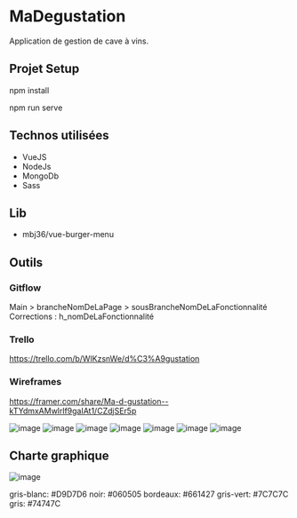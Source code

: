 # MaDegustation
Application de gestion de cave à vins.

## Projet Setup

npm install

npm run serve

## Technos utilisées
- VueJS
- NodeJs
- MongoDb
- Sass

## Lib
- mbj36/vue-burger-menu

## Outils
### Gitflow
Main > brancheNomDeLaPage > sousBrancheNomDeLaFonctionnalité
Corrections : h_nomDeLaFonctionnalité

### Trello
https://trello.com/b/WlKzsnWe/d%C3%A9gustation

### Wireframes
https://framer.com/share/Ma-d-gustation--kTYdmxAMwlrlf9gaIAt1/CZdjSEr5p

![image](https://user-images.githubusercontent.com/67960002/114877528-a5dede80-9dff-11eb-8373-be356b3f6e0d.png)
![image](https://user-images.githubusercontent.com/67960002/114877778-e63e5c80-9dff-11eb-8cbe-9e14a84269a2.png)
![image](https://user-images.githubusercontent.com/67960002/114877838-f81fff80-9dff-11eb-8073-8b323e608b54.png)
![image](https://user-images.githubusercontent.com/67960002/114877899-066e1b80-9e00-11eb-82d6-2eed4a640992.png)
![image](https://user-images.githubusercontent.com/67960002/114877982-1554ce00-9e00-11eb-8eb0-e5b6b3dcef19.png)
![image](https://user-images.githubusercontent.com/67960002/114878030-2271bd00-9e00-11eb-9bad-1bf9ca3422a3.png)
![image](https://user-images.githubusercontent.com/67960002/114878114-33223300-9e00-11eb-960e-67cff01f4a53.png)

## Charte graphique 
![image](https://user-images.githubusercontent.com/69767205/115713599-7cc9cb00-a376-11eb-8ea3-a368f564f188.png)

gris-blanc: #D9D7D6
noir: #060505
bordeaux: #661427
gris-vert: #7C7C7C
gris: #74747C


